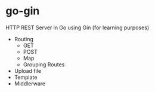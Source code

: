 # go-gin
HTTP REST Server in Go using Gin (for learning purposes)

* Routing
  * GET
  * POST
  * Map
  * Grouping Routes
* Upload file
* Template
* Middlerware
